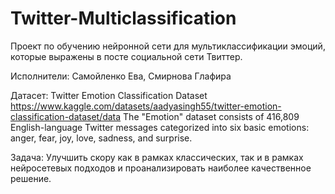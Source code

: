 # Twitter-Multiclassification

Проект по обучению нейронной сети для мультиклассификации эмоций, которые выражены в посте социальной сети Твиттер.

Исполнители: Самойленко Ева, Смирнова Глафира

Датасет: Twitter Emotion Classification Dataset https://www.kaggle.com/datasets/aadyasingh55/twitter-emotion-classification-dataset/data 
The "Emotion" dataset consists of 416,809 English-language Twitter messages categorized into six basic emotions: anger, fear, joy, love, sadness, and surprise.

Задача: Улучшить скору как в рамках классических, так и в рамках нейросетевых подходов и проанализировать наиболее качественное решение.
